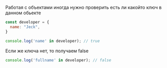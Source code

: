 Работая с объектами иногда нужно проверить есть ли какойто ключ в данном обьекте
```js
const developer = {
  name: "Jeck",
}

console.log('name' in developer); // true
```

Если же ключа нет, то получаем false
```js
console.log('fullname' in developer); // false
```